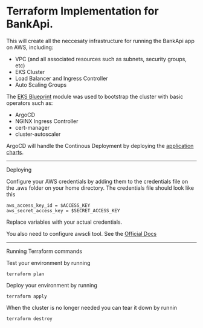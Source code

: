 # Terraform Implementation for BankApi.

This will create all the neccesaty infrastructure for running the BankApi app on AWS, including:
* VPC (and all associated resources such as subnets, security groups, etc)
* EKS Cluster
* Load Balancer and Ingress Controller
* Auto Scaling Groups

The [EKS Blueprint](https://github.com/aws-ia/terraform-aws-eks-blueprints) module was used to bootstrap the cluster with basic operators such as:
* ArgoCD
* NGINX Ingress Controller
* cert-manager
* cluster-autoscaler

ArgoCD will handle the Continous Deployment by deploying the [application charts](https://github.com/pimliprentiss/bankapi-argo-registry).

---
Deploying

Configure your AWS credentials by adding them to the credentials file on the .aws folder on your home directory.
The credentials file should look like this
```
aws_access_key_id = $ACCESS_KEY 
aws_secret_access_key = $SECRET_ACCESS_KEY
```
Replace variables with your actual credentials.

You also need to configure awscli tool. See the [Official Docs](https://docs.aws.amazon.com/cli/latest/userguide/getting-started-install.html)

---
Running Terraform commands

Test your environment by running 
```
terraform plan
```

Deploy your environment by running 
```
terraform apply
```

When the cluster is no longer needed you can tear it down by runnin
```
terraform destroy
```
